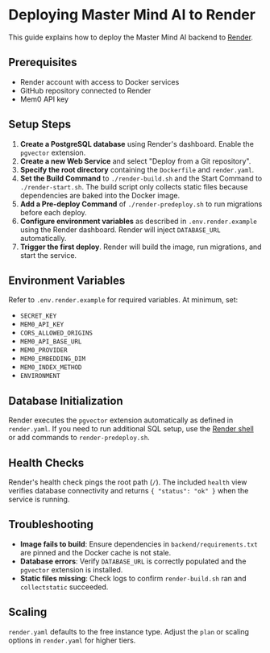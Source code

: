 # Deploying Master Mind AI to Render

This guide explains how to deploy the Master Mind AI backend to [Render](https://render.com).

## Prerequisites
- Render account with access to Docker services
- GitHub repository connected to Render
- Mem0 API key

## Setup Steps
1. **Create a PostgreSQL database** using Render's dashboard. Enable the `pgvector` extension.
2. **Create a new Web Service** and select "Deploy from a Git repository".
3. **Specify the root directory** containing the `Dockerfile` and `render.yaml`.
4. **Set the Build Command** to `./render-build.sh` and the Start Command to `./render-start.sh`.
   The build script only collects static files because dependencies are baked into the Docker image.
5. **Add a Pre-deploy Command** of `./render-predeploy.sh` to run migrations before each deploy.
6. **Configure environment variables** as described in `.env.render.example` using the Render dashboard. Render will inject `DATABASE_URL` automatically.
7. **Trigger the first deploy**. Render will build the image, run migrations, and start the service.

## Environment Variables
Refer to `.env.render.example` for required variables. At minimum, set:
- `SECRET_KEY`
- `MEM0_API_KEY`
- `CORS_ALLOWED_ORIGINS`
- `MEM0_API_BASE_URL`
- `MEM0_PROVIDER`
- `MEM0_EMBEDDING_DIM`
- `MEM0_INDEX_METHOD`
- `ENVIRONMENT`

## Database Initialization
Render executes the `pgvector` extension automatically as defined in `render.yaml`. If you need to run additional SQL setup, use the [Render shell](https://render.com/docs/deploys#manual-deploys) or add commands to `render-predeploy.sh`.

## Health Checks
Render's health check pings the root path (`/`). The included `health` view verifies database connectivity and returns `{ "status": "ok" }` when the service is running.

## Troubleshooting
- **Image fails to build**: Ensure dependencies in `backend/requirements.txt` are pinned and the Docker cache is not stale.
- **Database errors**: Verify `DATABASE_URL` is correctly populated and the `pgvector` extension is installed.
- **Static files missing**: Check logs to confirm `render-build.sh` ran and `collectstatic` succeeded.

## Scaling
`render.yaml` defaults to the free instance type. Adjust the `plan` or scaling options in `render.yaml` for higher tiers.
